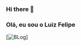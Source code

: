### Hi there 👋

### Olá, eu sou o Luiz Felipe

[![BLog](https://img.shields.io/badge/GitHub-100000?style=for-the-badge&logo=github&logoColor=white)]
